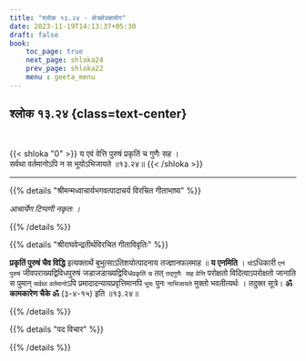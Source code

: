 ```yaml
---
title: "श्लोक १३.२४ - क्षेत्रक्षेत्रज्ञयोग"
date: 2023-11-19T14:13:37+05:30
draft: false
book:
    toc_page: true
    next_page: shloka24
    prev_page: shloka22
    menu : geeta_menu
---
```




## श्लोक १३.२४ {class=text-center}

<br/>

{{< shloka  "0"  >}}
य एवं वेत्ति पुरुषं प्रकृतिं च गुणैः सह ।  
सर्वथा वर्तमानोऽपि न स भूयोऽभिजायते ॥१३.२४॥
{{< /shloka >}}

---


{{% details "श्रीमन्मध्वाचार्यभगवत्पादाचर्य विरचित  गीताभाष्य" %}}

*आचार्येण टिप्पणी नकृतः ।*

{{% /details %}}



{{% details "श्रीराघवेन्द्रतीर्थविरचित गीताविवृतिः" %}}

**प्रकृतिं पुरुषं चैव विद्धि** इत्यक्तार्थे 
बुभुत्साऽतिशयोत्पादनाय तज्ज्ञानफलमाह ॥ **य एनमिति** । 
`यो`ऽधिकारी `एनं पुरुषं` जीवपराख्यद्विविधपुरुषं 
जडाजडाख्यद्विविध`प्रकृतिं` `च` तत् `तद्गुणैः सह` 
`वेत्ति` परोक्षतो विदित्वाऽपरोक्षतो जानाति स पुमान् 
`सर्वथा` `वर्तमानो`ऽपि 
प्रमादादन्यायप्रवृत्तिमानपि `भूयः` पुनः `नाभिजायते` 
मुक्तो भवतीत्यर्थः । तदुक्त
सूत्रे। **ॐ कामकारेण चैके ॐ** (३-४-१५) 
इति ॥१३.२४॥

{{% /details %}}



{{% details "पद विचार" %}}


{{% /details %}}
